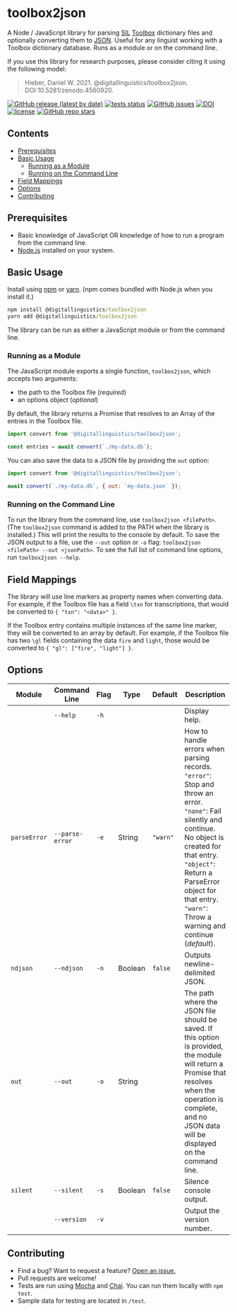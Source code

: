# toolbox2json

A Node / JavaScript library for parsing [SIL][SIL] [Toolbox][Toolbox] dictionary files and optionally converting them to [JSON][JSON]. Useful for any linguist working with a Toolbox dictionary database. Runs as a module or on the command line.

If you use this library for research purposes, please consider citing it using the following model:

> Hieber, Daniel W. 2021. @digitallinguistics/toolbox2json. DOI:10.5281/zenodo.4560920.

[![GitHub release (latest by date)](https://img.shields.io/github/v/release/digitallinguistics/toolbox2json)][releases]
[![tests status](https://github.com/digitallinguistics/toolbox2json/actions/workflows/test.yml/badge.svg?branch=main)][status]
[![GitHub issues](https://img.shields.io/github/issues/digitallinguistics/toolbox2json)][issues]
[![DOI](https://zenodo.org/badge/342063996.svg)](https://zenodo.org/badge/latestdoi/342063996)
[![license](https://img.shields.io/github/license/digitallinguistics/toolbox2json)][license]
[![GitHub repo stars](https://img.shields.io/github/stars/digitallinguistics/toolbox2json?style=social)][GitHub]

## Contents
<!-- TOC -->
- [Prerequisites](#prerequisites)
- [Basic Usage](#basic-usage)
  - [Running as a Module](#running-as-a-module)
  - [Running on the Command Line](#running-on-the-command-line)
- [Field Mappings](#field-mappings)
- [Options](#options)
- [Contributing](#contributing)
<!-- /TOC -->

## Prerequisites

* Basic knowledge of JavaScript OR knowledge of how to run a program from the command line.
* [Node.js][Node] installed on your system.

## Basic Usage

Install using [npm][npm] or [yarn][yarn]. (npm comes bundled with Node.js when you install it.)

```cmd
npm install @digitallinguistics/toolbox2json
yarn add @digitallinguistics/toolbox2json
```

The library can be run as either a JavaScript module or from the command line.

### Running as a Module

The JavaScript module exports a single function, `toolbox2json`, which accepts two arguments:

* the path to the Toolbox file (_required_)
* an options object (_optional_)

By default, the library returns a Promise that resolves to an Array of the entries in the Toolbox file.

```js
import convert from '@digitallinguistics/toolbox2json';

const entries = await convert(`./my-data.db`);
```

You can also save the data to a JSON file by providing the `out` option:

```js
import convert from '@digitallinguistics/toolbox2json';

await convert(`./my-data.db`, { out: `my-data.json` });
```

### Running on the Command Line

To run the library from the command line, use `toolbox2json <filePath>`. (The `toolbox2json` command is added to the PATH when the library is installed.) This will print the results to the console by default. To save the JSON output to a file, use the `--out` option or `-o` flag: `toolbox2json <filePath> --out <jsonPath>`. To see the full list of command line options, run `toolbox2json --help`.

## Field Mappings

The library will use line markers as property names when converting data. For example, if the Toolbox file has a field `\txn` for transcriptions, that would be converted to `{ "txn": "<data>" }`.

If the Toolbox entry contains multiple instances of the same line marker, they will be converted to an array by default. For example, if the Toolbox file has two `\gl` fields containing the data `fire` and `light`, those would be converted to `{ "gl": ["fire", "light"] }`.

## Options

| Module       | Command Line    | Flag | Type    | Default  | Description                                                                                                                                                                                                                                                          |
|--------------|-----------------|------|---------|----------|----------------------------------------------------------------------------------------------------------------------------------------------------------------------------------------------------------------------------------------------------------------------|
|              | `--help`        | `-h` |         |          | Display help.                                                                                                                                                                                                                                                        |
| `parseError` | `--parse-error` | `-e` | String  | `"warn"` | How to handle errors when parsing records. `"error"`: Stop and throw an error. `"none"`: Fail silently and continue. No object is created for that entry. `"object"`: Return a ParseError object for that entry. `"warn"`: Throw a warning and continue (_default_). |
| `ndjson`     | `--ndjson`      | `-n` | Boolean | `false`  | Outputs newline-delimited JSON.                                                                                                                                                                                                                                      |
| `out`        | `--out`         | `-o` | String  |          | The path where the JSON file should be saved. If this option is provided, the module will return a Promise that resolves when the operation is complete, and no JSON data will be displayed on the command line.                                                     |
| `silent`     | `--silent`      | `-s` | Boolean | `false`  | Silence console output.                                                                                                                                                                                                                                              |
|              | `--version`     | `-v` |         |          | Output the version number.                                                                                                                                                                                                                                           |

## Contributing

* Find a bug? Want to request a feature? [Open an issue.][new-issue]
* Pull requests are welcome!
* Tests are run using [Mocha][Mocha] and [Chai][Chai]. You can run them locally with `npm test`.
* Sample data for testing are located in `/test`.

<!-- LINKS -->
[Chai]:      https://www.chaijs.com/
[GitHub]:    https://github.com/digitallinguistics/toolbox2json#readme
[issues]:    https://github.com/digitallinguistics/toolbox2json/issues
[JSON]:      https://developer.mozilla.org/en-US/docs/Learn/JavaScript/Objects/JSON
[license]:   https://github.com/digitallinguistics/toolbox2json/blob/main/LICENSE
[Mocha]:     https://mochajs.org/
[new-issue]: https://github.com/digitallinguistics/toolbox2json/issues/new
[Node]:      https://nodejs.org/
[npm]:       https://www.npmjs.com/
[releases]:  https://github.com/digitallinguistics/toolbox2json/releases
[SIL]:       https://www.sil.org/
[status]:    https://github.com/digitallinguistics/toolbox2json/actions/workflows/test.yml
[Toolbox]:   https://software.sil.org/toolbox/
[yarn]:      https://yarnpkg.com/
